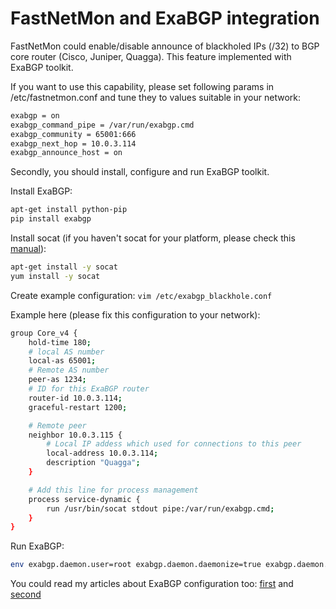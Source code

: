 # FastNetMon and ExaBGP integration

FastNetMon could enable/disable announce of blackholed IPs (/32) to BGP core router (Cisco, Juniper, Quagga). This feature implemented with ExaBGP toolkit.

If you want to use this capability, please set following params in /etc/fastnetmon.conf and tune they to values suitable in your network:
```bash
exabgp = on
exabgp_command_pipe = /var/run/exabgp.cmd
exabgp_community = 65001:666
exabgp_next_hop = 10.0.3.114
exabgp_announce_host = on
```

Secondly, you should install, configure and run ExaBGP toolkit.

Install ExaBGP:
```bash
apt-get install python-pip
pip install exabgp
```

Install socat (if you haven't socat for your platform, please check this [manual](EXABGP_INTEGRATION_WITHOUT_SOCAT.md)):
```bash
apt-get install -y socat
yum install -y socat
```

Create example configuration: ```vim /etc/exabgp_blackhole.conf```

Example here (please fix this configuration to your network):
```bash
group Core_v4 {
    hold-time 180;
    # local AS number
    local-as 65001;
    # Remote AS number
    peer-as 1234;
    # ID for this ExaBGP router
    router-id 10.0.3.114;
    graceful-restart 1200;

    # Remote peer
    neighbor 10.0.3.115 {
        # Local IP addess which used for connections to this peer
        local-address 10.0.3.114;
        description "Quagga";
    }   

    # Add this line for process management
    process service-dynamic {
        run /usr/bin/socat stdout pipe:/var/run/exabgp.cmd;
    }   
}
```

Run ExaBGP:
```bash
env exabgp.daemon.user=root exabgp.daemon.daemonize=true exabgp.daemon.pid=/var/run/exabgp.pid exabgp.log.destination=/var/log/exabgp.log exabgp /etc/exabgp_blackhole.conf
```

You could read my articles about ExaBGP configuration too: [first](http://www.stableit.ru/2015/04/quagga-bgp-and-exabgp-work-together-for.html) and [second](http://www.stableit.ru/2015/04/how-to-control-exabgp-from-external-tool.html)
